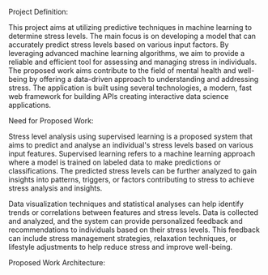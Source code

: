 Project Definition: 

This project aims at utilizing predictive techniques in machine learning to determine stress levels. The main focus is on developing a model that can accurately predict stress levels based on various input factors. By leveraging advanced machine learning algorithms, we aim to provide a reliable and efficient tool for assessing and managing stress in individuals.
The proposed work aims contribute to the field of mental health and well-being by offering a data-driven approach to understanding and addressing stress. The application is built using several technologies, a modern, fast web framework for building APIs creating interactive data science applications.

Need for Proposed Work: 

Stress level analysis using supervised learning is a proposed system that aims to predict and analyse an individual's stress levels based on various input features. Supervised learning refers to a machine learning approach where a model is trained on labeled data to make predictions or classifications. The predicted stress levels can be further analyzed to gain insights into patterns, triggers, or factors contributing to stress to achieve stress analysis and insights.

Data visualization techniques and statistical analyses can help identify trends or correlations between features and stress levels. Data is collected and analyzed, and the system can provide personalized feedback and recommendations to individuals based on their stress levels. This feedback can include stress management strategies, relaxation techniques, or lifestyle adjustments to help reduce stress and improve well-being.

Proposed Work Architecture:

